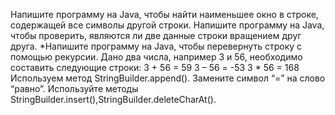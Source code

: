 Напишите программу на Java, чтобы найти наименьшее окно в строке, содержащей все символы другой строки.
Напишите программу на Java, чтобы проверить, являются ли две данные строки вращением друг друга.
*Напишите программу на Java, чтобы перевернуть строку с помощью рекурсии.
Дано два числа, например 3 и 56, необходимо составить следующие строки: 3 + 56 = 59 3 – 56 = -53 3 * 56 = 168 Используем метод StringBuilder.append().
Замените символ “=” на слово “равно”. Используйте методы StringBuilder.insert(),StringBuilder.deleteCharAt().
